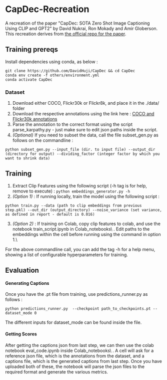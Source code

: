 # CapDec-Recreation
A recreation of the paper "CapDec: SOTA Zero Shot Image Captioning Using CLIP and GPT2" by David Nukrai, Ron Mokady and Amir Globerson. This recreation derives from [the official repo for the paper](https://github.com/DavidHuji/CapDec/tree/main).


## Training prereqs

Install dependencies using conda, as below : 
```
git clone https://github.com/DavidHuji/CapDec && cd CapDec
conda env create -f others/environment.yml
conda activate CapDec
```

### Dataset
1. Download either COCO, Flickr30k or Flickr8k, and place it in the ./data/ folder
2. Download the respective annotations using the link here : [COCO and Flickr30k annotations](https://www.kaggle.com/datasets/shtvkumar/karpathy-splits)
3. Parse the annotation to the correct format using the script parse_karpathy.py - just make sure to edit json paths inside the script.
4. _(Optional)_ If you need to subset the data, call the file subset_gen.py as follows on the commandline :
```
python subset_gen.py --input_file (dir. to input file) --output_dir (directory for output) --dividing_factor (integer factor by which you want to shrink data)
```

## Training 

1. Extract Clip Features using the following script (-h tag is for help, remove to execute) : 
`
python embeddings_generator.py -h
`
2. _(Option 1)_ : If running locally, train the model using the following script :
```
python train.py --data (path to clip embeddings from previous step.pkl) --out_dir (output_directory) --noise_variance (set variance, as defined in report - default is 0.016)
```
3. _(Option 2)_ : If training on Colab, copy clip features to colab, and use the notebook train_script.ipynb in Colab_notebooks\ . Edit paths to the embeddings within the cell before running using the command in option 1.\

For the above commandline call, you can add the tag -h for a help menu, showing a list of configurable hyperparameters for training.

## Evaluation 

#### Generating Captions

Once you have the .pt file from training, use predictions_runner.py as follows : 
```
python predictions_runner.py  --checkpoint path_to_checkpoints.pt --dataset_mode 0
```
The different inputs for dataset_mode can be found inside the file.

#### Getting Scores

After getting the captions json from last step, we can then use the colab notebook eval_code.ipynb inside Colab_notebooks\ . A cell will ask for a reference json file, which is the annotations from the dataset, and a captions file, which is the generated captions from last step. Once you have uploaded both of these, the notebook will parse the json files to the required format and generate the various metrics. 
